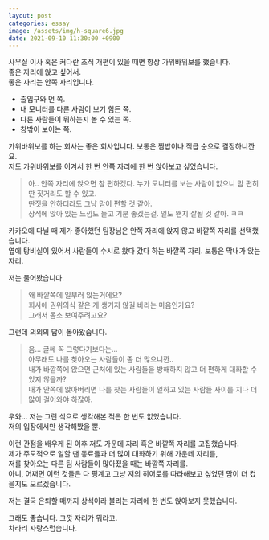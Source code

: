 ```yaml
---
layout: post
categories: essay
image: /assets/img/h-square6.jpg
date: 2021-09-10 11:30:00 +0900
---
```


사무실 이사 혹은 커다란 조직 개편이 있을 때면 항상 가위바위보를 했습니다.  
좋은 자리에 앉고 싶어서.  
좋은 자리는 안쪽 자리입니다.  
- 출입구와 먼 쪽.
- 내 모니터를 다른 사람이 보기 힘든 쪽.
- 다른 사람들이 뭐하는지 볼 수 있는 쪽.
- 창밖이 보이는 쪽.

가위바위보를 하는 회사는 좋은 회사입니다. 보통은 짬밥이나 직급 순으로 결정하니깐요.  
저도 가위바위보를 이겨서 한 번 안쪽 자리에 한 번 앉아보고 싶었습니다.

>아.. 안쪽 자리에 앉으면 참 편하겠다. 누가 모니터를 보는 사람이 없으니 맘 편히 딴 짓거리도 할 수 있고.  
딴짓을 안하더라도 그냥 맘이 편할 것 같아.  
상석에 앉아 있는 느낌도 들고 기분 좋겠는걸. 일도 왠지 잘될 것 같아. ㅋㅋ

카카오에 다닐 때 제가 좋아했던 팀장님은 안쪽 자리에 앉지 않고 바깥쪽 자리를 선택했습니다.  
옆에 탕비실이 있어서 사람들이 수시로 왔다 갔다 하는 바깥쪽 자리. 보통은 막내가 앉는 자리.

저는 물어봤습니다.

> 왜 바깥쪽에 일부러 앉는거에요?  
> 회사에 권위의식 같은 게 생기지 않길 바라는 마음인가요?  
> 그래서 몸소 보여주려고요?

그런데 의외의 답이 돌아왔습니다.

>음... 글쎄 꼭 그렇다기보다는...  
>아무래도 나를 찾아오는 사람들이 좀 더 많으니깐..  
>내가 바깥쪽에 앉으면 근처에 있는 사람들을 방해하지 않고 더 편하게 대화할 수 있지 않을까?  
>내가 안쪽에 앉아버리면 나를 찾는 사람들이 일하고 있는 사람들 사이를 지나 더 많이 걸어와야 하잖아.

우와... 저는 그런 식으로 생각해본 적은 한 번도 없었습니다.  
저의 입장에서만 생각해봤을 뿐.

이런 관점을 배우게 된 이후 저도 가운데 자리 혹은 바깥쪽 자리를 고집했습니다.  
제가 주도적으로 일할 땐 동료들과 더 많이 대화하기 위해 가운데 자리를,  
저를 찾아오는 다른 팀 사람들이 많아졌을 때는 바깥쪽 자리를.  
아니, 어쩌면 이런 것들은 다 핑계고 그냥 저의 히어로를 따라해보고 싶었던 맘이 더 컸을지도 모르겠습니다.

저는 결국 은퇴할 때까지 상석이라 불리는 자리에 한 번도 앉아보지 못했습니다.

그래도 좋습니다. 그깟 자리가 뭐라고.  
차라리 자랑스럽습니다.